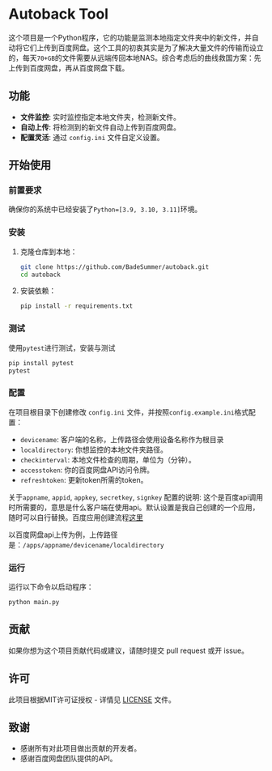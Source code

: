 # Autoback Tool

这个项目是一个Python程序，它的功能是监测本地指定文件夹中的新文件，并自动将它们上传到百度网盘。这个工具的初衷其实是为了解决大量文件的传输而设立的，每天`70+GB`的文件需要从远端传回本地NAS。综合考虑后的曲线救国方案：先上传到百度网盘，再从百度网盘下载。

## 功能

- **文件监控**: 实时监控指定本地文件夹，检测新文件。
- **自动上传**: 将检测到的新文件自动上传到百度网盘。
- **配置灵活**: 通过 `config.ini` 文件自定义设置。

## 开始使用

### 前置要求

确保你的系统中已经安装了`Python=[3.9, 3.10, 3.11]`环境。

### 安装

1. 克隆仓库到本地：
   ```bash
   git clone https://github.com/BadeSummer/autoback.git
   cd autoback
   ```

2. 安装依赖：
   ```bash
   pip install -r requirements.txt
   ```

### 测试
使用`pytest`进行测试，安装与测试
```bash
pip install pytest
pytest
```

### 配置

在项目根目录下创建修改 `config.ini` 文件，并按照`config.example.ini`格式配置：

- `devicename`: 客户端的名称，上传路径会使用设备名称作为根目录
- `localdirectory`: 你想监控的本地文件夹路径。
- `checkinterval`: 本地文件检查的周期，单位为（分钟）。
- `accesstoken`: 你的百度网盘API访问令牌。
- `refreshtoken`: 更新token所需的token。

关于`appname`, `appid`, `appkey`, `secretkey`, `signkey` 配置的说明: 这个是百度api调用时所需要的，意思是什么客户端在使用api。默认设置是我自己创建的一个应用，随时可以自行替换。百度应用创建流程[这里](https://pan.baidu.com/union/doc/Bl0eta7z8)

以百度网盘api上传为例，上传路径是：`/apps/appname/devicename/localdirectory`

### 运行

运行以下命令以启动程序：

```bash
python main.py
```

## 贡献

如果你想为这个项目贡献代码或建议，请随时提交 pull request 或开 issue。

## 许可

此项目根据MIT许可证授权 - 详情见 [LICENSE](LICENSE) 文件。

## 致谢

- 感谢所有对此项目做出贡献的开发者。
- 感谢百度网盘团队提供的API。
